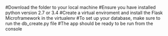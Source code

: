 #Download the folder to your local machine
#Ensure you have installed python version 2.7 or 3.4
#Create a virtual enviroment and install the Flask Microframework in the virtualenv
#To set up your database, make sure to run the db_create.py file
#The app should be ready to be run from the console
